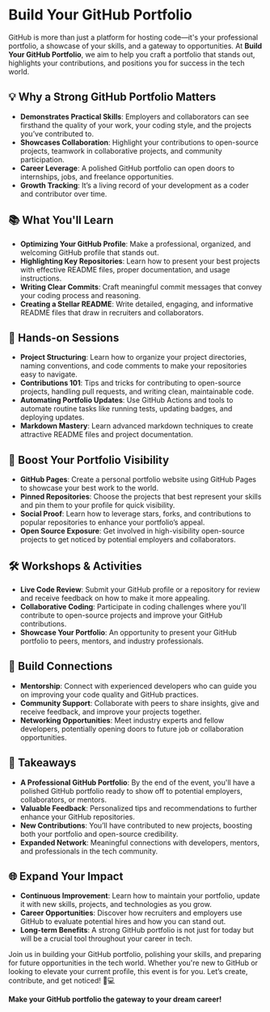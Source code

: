 # Build Your GitHub Portfolio

GitHub is more than just a platform for hosting code—it's your professional portfolio, a showcase of your skills, and a gateway to opportunities. At **Build Your GitHub Portfolio**, we aim to help you craft a portfolio that stands out, highlights your contributions, and positions you for success in the tech world.

## 💡 Why a Strong GitHub Portfolio Matters

- **Demonstrates Practical Skills**: Employers and collaborators can see firsthand the quality of your work, your coding style, and the projects you’ve contributed to.
- **Showcases Collaboration**: Highlight your contributions to open-source projects, teamwork in collaborative projects, and community participation.
- **Career Leverage**: A polished GitHub portfolio can open doors to internships, jobs, and freelance opportunities.
- **Growth Tracking**: It’s a living record of your development as a coder and contributor over time.

## 📚 What You'll Learn

- **Optimizing Your GitHub Profile**: Make a professional, organized, and welcoming GitHub profile that stands out.
- **Highlighting Key Repositories**: Learn how to present your best projects with effective README files, proper documentation, and usage instructions.
- **Writing Clear Commits**: Craft meaningful commit messages that convey your coding process and reasoning.
- **Creating a Stellar README**: Write detailed, engaging, and informative README files that draw in recruiters and collaborators.

## 🔧 Hands-on Sessions

- **Project Structuring**: Learn how to organize your project directories, naming conventions, and code comments to make your repositories easy to navigate.
- **Contributions 101**: Tips and tricks for contributing to open-source projects, handling pull requests, and writing clean, maintainable code.
- **Automating Portfolio Updates**: Use GitHub Actions and tools to automate routine tasks like running tests, updating badges, and deploying updates.
- **Markdown Mastery**: Learn advanced markdown techniques to create attractive README files and project documentation.
  
## 🚀 Boost Your Portfolio Visibility

- **GitHub Pages**: Create a personal portfolio website using GitHub Pages to showcase your best work to the world.
- **Pinned Repositories**: Choose the projects that best represent your skills and pin them to your profile for quick visibility.
- **Social Proof**: Learn how to leverage stars, forks, and contributions to popular repositories to enhance your portfolio’s appeal.
- **Open Source Exposure**: Get involved in high-visibility open-source projects to get noticed by potential employers and collaborators.

## 🛠 Workshops & Activities

- **Live Code Review**: Submit your GitHub profile or a repository for review and receive feedback on how to make it more appealing.
- **Collaborative Coding**: Participate in coding challenges where you'll contribute to open-source projects and improve your GitHub contributions.
- **Showcase Your Portfolio**: An opportunity to present your GitHub portfolio to peers, mentors, and industry professionals.

## 🤝 Build Connections

- **Mentorship**: Connect with experienced developers who can guide you on improving your code quality and GitHub practices.
- **Community Support**: Collaborate with peers to share insights, give and receive feedback, and improve your projects together.
- **Networking Opportunities**: Meet industry experts and fellow developers, potentially opening doors to future job or collaboration opportunities.

## 🎯 Takeaways

- **A Professional GitHub Portfolio**: By the end of the event, you'll have a polished GitHub portfolio ready to show off to potential employers, collaborators, or mentors.
- **Valuable Feedback**: Personalized tips and recommendations to further enhance your GitHub repositories.
- **New Contributions**: You’ll have contributed to new projects, boosting both your portfolio and open-source credibility.
- **Expanded Network**: Meaningful connections with developers, mentors, and professionals in the tech community.

## 🌐 Expand Your Impact

- **Continuous Improvement**: Learn how to maintain your portfolio, update it with new skills, projects, and technologies as you grow.
- **Career Opportunities**: Discover how recruiters and employers use GitHub to evaluate potential hires and how you can stand out.
- **Long-term Benefits**: A strong GitHub portfolio is not just for today but will be a crucial tool throughout your career in tech.

Join us in building your GitHub portfolio, polishing your skills, and preparing for future opportunities in the tech world. Whether you're new to GitHub or looking to elevate your current profile, this event is for you. Let’s create, contribute, and get noticed! 🚀💻

**Make your GitHub portfolio the gateway to your dream career!**
